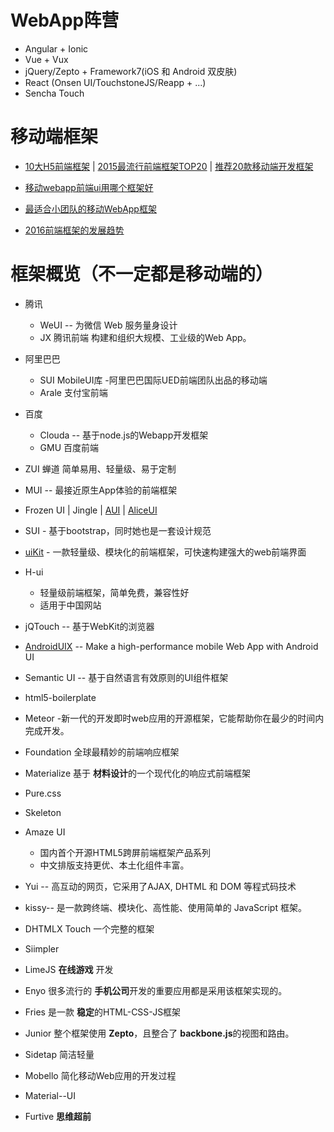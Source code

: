 # WebApp阵营

- Angular + Ionic
- Vue + Vux
- jQuery/Zepto + Framework7(iOS 和 Android 双皮肤)
- React (Onsen UI/TouchstoneJS/Reapp + ...)
- Sencha Touch

# 移动端框架

- [10大H5前端框架](http://www.jianshu.com/p/f066863d5507) | [2015最流行前端框架TOP20](http://tech.163.com/16/0112/12/BD4L3NJO00094PDU.html) | [推荐20款移动端开发框架](http://www.tuicool.com/articles/nuaeee)
- [移动webapp前端ui用哪个框架好](https://www.zhihu.com/question/25754764)

- [最适合小团队的移动WebApp框架](https://www.w3ctech.com/topic/1646)

- [2016前端框架的发展趋势](http://blog.csdn.net/soindy/article/details/52387286)

# 框架概览（不一定都是移动端的）

- 腾讯

  - WeUI -- 为微信 Web 服务量身设计
  - JX 腾讯前端 构建和组织大规模、工业级的Web App。

- 阿里巴巴

  - SUI MobileUI库 -阿里巴巴国际UED前端团队出品的移动端
  - Arale 支付宝前端

- 百度

  - Clouda -- 基于node.js的Webapp开发框架
  - GMU 百度前端

- ZUI 蝉道 简单易用、轻量级、易于定制

- MUI -- 最接近原生App体验的前端框架

- Frozen UI | Jingle | [AUI](http://www.auicss.com/) | [AliceUI](https://github.com/aliceui/aliceui.github.io)

- SUI - 基于bootstrap，同时她也是一套设计规范

- [uiKit](https://github.com/uikit/uikit) - 一款轻量级、模块化的前端框架，可快速构建强大的web前端界面

- H-ui

  - 轻量级前端框架，简单免费，兼容性好
  - 适用于中国网站

- jQTouch -- 基于WebKit的浏览器

- [AndroidUIX](http://androiduix.com/) -- Make a high-performance mobile Web App with Android UI

- Semantic UI -- 基于自然语言有效原则的UI组件框架

- html5-boilerplate

- Meteor -新一代的开发即时web应用的开源框架，它能帮助你在最少的时间内完成开发。

- Foundation 全球最精妙的前端响应框架

- Materialize 基于 **材料设计**的一个现代化的响应式前端框架

- Pure.css

- Skeleton
- Amaze UI

  - 国内首个开源HTML5跨屏前端框架产品系列
  - 中文排版支持更优、本土化组件丰富。

- Yui -- 高互动的网页，它采用了AJAX, DHTML 和 DOM 等程式码技术

- kissy-- 是一款跨终端、模块化、高性能、使用简单的 JavaScript 框架。

- DHTMLX Touch 一个完整的框架

- Siimpler

- LimeJS **在线游戏** 开发

- Enyo 很多流行的 **手机公司**开发的重要应用都是采用该框架实现的。

- Fries 是一款 **稳定**的HTML-CSS-JS框架

- Junior 整个框架使用 **Zepto**，且整合了 **backbone.js**的视图和路由。
- Sidetap 简洁轻量
- Mobello 简化移动Web应用的开发过程
- Material--UI
- Furtive **思维超前**
